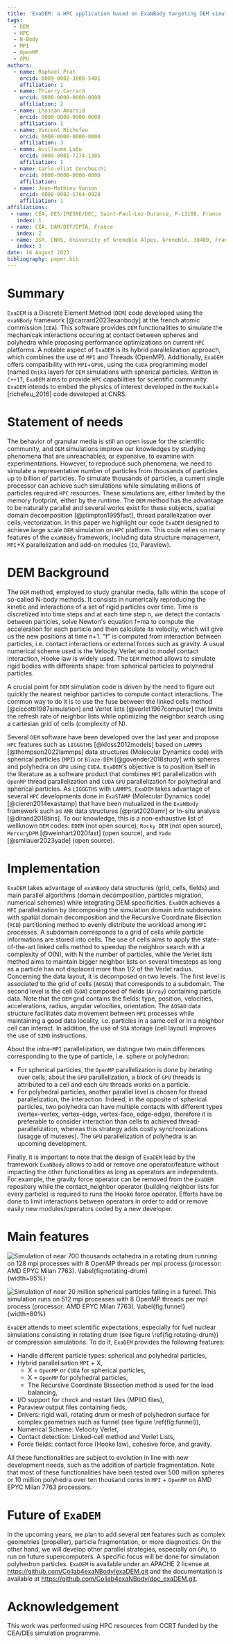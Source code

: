 ```yaml
---
title: 'ExaDEM: a HPC application based on ExaNBody targeting DEM simulations with complex shapes'
tags:
  - DEM
  - HPC
  - N-Body
  - MPI
  - OpenMP
  - GPU
authors:
  - name: Raphaël Prat
    orcid: 0009-0002-3808-5401
    affiliation: 1
  - name: Thierry Carrard
    orcid: 0000-0000-0000-0000
    affiliation: 2
  - name: Lhassan Amarsid
    orcid: 0000-0000-0000-0000
    affiliation: 1
  - name: Vincent Richefeu
    orcid: 0000-0000-0000-0000
    affiliation: 3
  - name: Guillaume Latu
    orcid: 0009-0001-7274-1305
    affiliation: 1
  - name: Carlo-eliat Donchecchi
    orcid: 0000-0000-0000-0000
    affiliation:
  - name: Jean-Mathieu Vanson
    orcid: 0000-0002-5764-0928
    affiliation: 1
affiliations:
 - name: CEA, DES/IRESNE/DEC, Saint-Paul-Lez-Durance, F-13108, France
   index: 1
 - name: CEA, DAM/DIF/DPTA, France
   index: 2
 - name: 3SR, CNRS, University of Grenoble Alpes, Grenoble, 38400, France
   index: 3
date: 16 August 2023
bibliography: paper.bib
---
```


# Summary 

`ExaDEM` is a Discrete Element Method (`DEM`) code developed using the `exaNBody` framework [@carrard2023exanbody] at the french atomic commission (`CEA`). This software provides `DEM` functionalities to simulate the mechanicak interactions occuring at contact between spheres and polyhedra while proposing performance optimizations on current `HPC` platforms. A notable aspect of `ExaDEM` is its hybrid parallelization approach, which combines the use of `MPI` and Threads (OpenMP). Additionally, `ExaDEM` offers compatibility with `MPI`+`GPU`s, using the `CUDA` programming model (named `Onika` layer) for `DEM` simulations with spherical particles. Written in `C++17`, `ExaDEM` aims to provide `HPC` capabilities for scientific community. `ExaDEM` intends to embed the physics of interest developed in the `Rockable` [richefeu_2016] code developed at CNRS.  


# Statement of needs

The behavior of granular media is still an open issue for the scientific community, and `DEM` simulations improve our knowledges by studying phenomena that are unreachables, or expensive, to examine with experimentations. However, to reproduce such phenomena, we need to simulate a representative number of particles from thousands of particles up to billion of particles. To simulate thousands of particles, a current single processor can achieve such simulations while simulating millions of particles required `HPC` resources. These simulations are, either limited by the memory footprint, either by the runtime. The `DEM` method has the advantage to be naturally parallel and several works exist for these subjects, spatial domain decomposition [@plimpton1995fast], thread parallelization over cells, vectorization. In this paper we highlight our code `ExaDEM` designed to achieve large scale `DEM` simulation on `HPC` platform. This code relies on many features of the `exaNBody` framework, including data structure management, `MPI`+X parallelization and add-on modules (`IO`, Paraview).

# DEM Background

The `DEM` method, employed to study granular media, falls within the scope of so-called N-body methods. It consists in numerically reproducing the kinetic and interactions of a set of rigid particles over time. Time is discretized into time steps and at each time step n, we detect the contacts between particles, solve Newton's equation f=ma to compute the acceleration for each particle and then calculate its velocity, which will give us the new positions at time n+1. "f" is computed from interaction between particles, i.e. contact interactions or external forces such as gravity. A usual numerical scheme used is the Velocity Verlet and to model contact interaction, Hooke law is widely used. The `DEM` method allows to simulate rigid bodies with differents shape: from spherical particles to polyhedral particles. 

A crucial point for `DEM` simulation code is driven by the need to figure out quickly the nearest neighbor particles to compute contact interactions. The common way to do it is to use the fuse between the linked cells method [@ciccotti1987simulation] and Verlet lists [@verlet1967computer] that limits the refresh rate of neighbor lists while optimizing the neighbor search using a cartesian grid of cells (complexity of N).   

Several `DEM` software have been developed over the last year and propose `HPC` features such as `LIGGGTHS` [@kloss2012models] based on `LAMMPS` [@thompson2022lammps] data structures (Molecular Dynamics code) with spherical particles (`MPI`) or `Blaze-DEM` [@govender2018study] with spheres and polyhedra on `GPU` using `CUDA`. `ExaDEM`'s objective is to position itself in the literature as a software product that combines `MPI` parallelization with `OpenMP` thread parallelization and `CUDA` `GPU` parallelization for polyhedral and spherical particles. As `LIGGGTHS` with `LAMMPS`, `ExaDEM` takes advantage of several `HPC` developments done in `ExaSTAMP` (Molecular Dynamics code) [@cieren2014exastamp] that have been mutualized in the `ExaNBody` framework such as `AMR` data structures [@prat2020amr] or In-situ analysis [@dirand2018tins]. To our knowledge, this is a non-exhaustive list of wellknown `DEM` codes: `EDEM` (not open source), `Rocky DEM` (not open source), `MercuryDPM` [@weinhart2020fast] (open source), and `Yade` [@smilauer2023yade] (open source).

# Implementation

`ExaDEM` takes advantage of `exaNBody` data structures (grid, cells, fields) and main parallel algorithms (domain decomposition, particles migration, numerical schemes) while integrating DEM specificities. `ExaDEM` achieves a `MPI` parallelization by decomposing the simulation domain into subdomains with spatial domain decomposition and the Recursive Coordinate Bisection (`RCB`) partitioning method to evenly distribute the workload among `MPI` processes. A subdomain corresponds to a grid of cells while particle informations are stored into cells. The use of cells aims to apply the state-of-the-art linked cells method to speedup the neighbor search with a complexity of O(N), with N the number of particles, while the Verlet lists method aims to maintain bigger neighbor lists on several timesteps as long as a particle has not displaced more than 1/2 of the Verlet radius. Concerning the data layout, it is decomposed on two levels. The first level is associated to the grid of cells (`AOSOA`) that corresponds to a subdomain. The second level is the cell (`SOA`) composed of fields (`Array`) containing particle data. Note that the `DEM` grid contains the fields: type, position, velocities, accelerations, radius, angular velocities, orientation. The `AOSAO` data structure facilitates data movement between `MPI` processes while maintaining a good data locality, i.e. particles in a same cell or in a neighbor cell can interact. In addition, the use of `SOA` storage (cell layout) improves the use of `SIMD` instructions. 

About the intra-`MPI` parallelization, we distingue two main differences corresponding to the type of particle, i.e. sphere or polyhedron: 

- For spherical particles, the `OpenMP` parallelization is done by iterating over cells, about the `GPU` parallelization, a block of `GPU` threads is attributed to a cell and each `GPU` threads works on a particle. 
- For polyhedral particles, another parallel level is chosen for thread parallelization, the interaction. Indeed, in the opposite of spherical particles, two polyhedra can have multiple contacts with different types (vertex-vertex, vertex-edge, vertex-face, edge-edge), therefore it is preferable to consider interaction than cells to achieved thread-parallelization, whereas this strategy adds costly synchronizations (usagge of mutexes). The `GPU` parallelization of polyhedra is an upcoming development.

Finally, it is important to note that the design of `ExaDEM` lead by the framework `ExaNBody` allows to add or remove one operator/feature without impacting the other functionalities as long as operators are independents. For example, the gravity force operator can be removed from the `ExaDEM` repository while the contact_neighbor operator (building neighbor lists for every particle) is required to runs the Hooke force operator. Efforts have be done to limit interactions between operators in order to add or remove easily new modules/operators coded by a new developer. 

# Main features

![Simulation of near 700 thousands octahedra in a rotating drum running on 128 mpi processes with 8 OpenMP threads per mpi process (processor: AMD EPYC Milan 7763). \label{fig:rotating-drum}](./rotating-drum.png "test"){width=95%}

![Simulation of near 20 million spherical particles falling in a funnel. This simulation runs on 512 mpi processes with 8 OpenMP threads per mpi process (processor: AMD EPYC Milan 7763).  \label{fig:funnel}](./funnel.png "test"){width=80%}

`ExaDEM` attends to meet scientific expectations, especially for fuel nuclear simulations consisting in rotating drum (see figure \ref{fig:rotating-drum}) or compression simulations. To do it, `ExaDEM` provides the following features:

- Handle different particle types: spherical and polyhedral particles,
- Hybrid parallelisation `MPI` + X,
	- X = `OpenMP` or `CUDA` for spherical particles,
	- X = `OpenMP` for polyhedral particles,
	- The Recursive Coordinate Bissection method is used for the load balancing,
- I/O support for check and restart files (MPIIO files),
- Paraview output files containing fieds,
- Drivers: rigid wall, rotating drum or mesh of polyhedron surface for complex geometries such as funnel (see figure \ref{fig:funnel}),
- Numerical Scheme: Velocity Verlet,
- Contact detection: Linked-cell method and Verlet Lists,
- Force fields: contact force (Hooke law), cohesive force, and gravity.

All these functionalities are subject to evolution in line with new development needs, such as the addition of particle fragmentation. Note that most of these functionalities have been tested over 500 million spheres or 10 million polyhedra over ten thousand cores in `MPI` + `OpenMP` on AMD EPYC Milan 7763 processors.

# Future of `ExaDEM`

In the upcoming years, we plan to add several `DEM` features such as complex geometries (propeller), particle fragmentation, or more diagnostics. On the other hand, we will develop other parallel strategies, especially on `GPU`, to run on future supercomputers. A specific focus will be done for simulation polyhedron particles. `ExaDEM` is available under an APACHE 2 license at https://github.com/Collab4exaNBody/exaDEM.git and the documentation is available at https://github.com/Collab4exaNBody/doc_exaDEM.git.


# Acknowledgement

This work was performed using HPC resources from CCRT funded by the CEA/DEs simulation programme.
